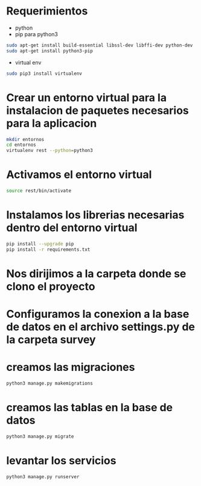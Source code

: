 # Requerimientos
* python
* pip para python3
```sh
sudo apt-get install build-essential libssl-dev libffi-dev python-dev
sudo apt-get install python3-pip
```
* virtual env
```sh
sudo pip3 install virtualenv
```
# Crear un entorno virtual para la instalacion de paquetes necesarios para la aplicacion
```sh
mkdir entornos
cd entornos
virtualenv rest --python=python3
```
# Activamos el entorno virtual
```sh
source rest/bin/activate
```
# Instalamos los librerias necesarias dentro del entorno virtual
```sh
pip install --upgrade pip
pip install -r requirements.txt

```
# Nos dirijimos a la carpeta donde se clono el proyecto
# Configuramos la conexion a la base de datos en el archivo settings.py de la carpeta survey
# creamos las migraciones
```sh
python3 manage.py makemigrations
```
# creamos las tablas en la base de datos
```sh
python3 manage.py migrate
```
# levantar los servicios
```sh
python3 manage.py runserver
```